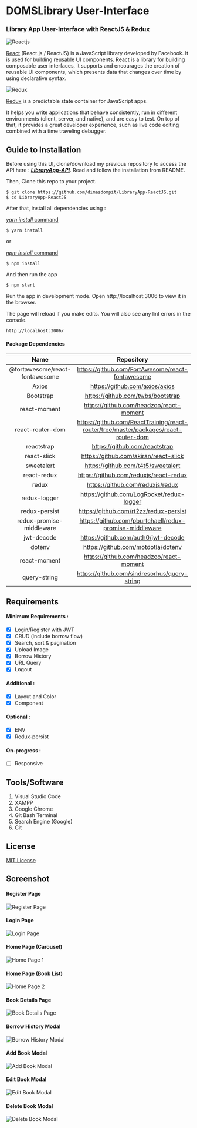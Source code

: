 # DOMSLibrary User-Interface

### Library App User-Interface with ReactJS & Redux

![Reactjs](https://i.imgur.com/1Nq19be.png)

[React](https://reactjs.org/) (React.js / ReactJS) is a JavaScript library developed by Facebook. It is used for building reusable UI components. React is a library for building composable user interfaces, it supports and encourages the creation of reusable UI components, which presents data that changes over time by using declarative syntax.

![Redux](https://i.imgur.com/bdZA5Ie.png)

[Redux](https://redux.js.org/) is a predictable state container for JavaScript apps.

It helps you write applications that behave consistently, run in different environments (client, server, and native), and are easy to test. On top of that, it provides a great developer experience, such as live code editing combined with a time traveling debugger.

## Guide to Installation

Before using this UI, clone/download my previous repository to access the API here : **_[LibraryApp-API](https://github.com/dimasdompit/LibraryApp-API)_**.
Read and follow the installation from README.

Then, Clone this repo to your project.

```
$ git clone https://github.com/dimasdompit/LibraryApp-ReactJS.git
$ cd LibraryApp-ReactJS
```

After that, install all dependencies using :

[_yarn install_ command](https://classic.yarnpkg.com/en/docs/install/#windows-stable)

```
$ yarn install
```

or

[_npm install_ command](<https://docs.npmjs.com/cli/install#:~:text=npm%20install%20(in%20package%20directory,directory)%20as%20a%20global%20package.>)

```
$ npm install
```

And then run the app

```
$ npm start
```

Run the app in development mode.
Open http://localhost:3006 to view it in the browser.

The page will reload if you make edits.
You will also see any lint errors in the console.

```
http://localhost:3006/
```

#### Package Dependencies

|              Name              |                                     Repository                                      |
| :----------------------------: | :---------------------------------------------------------------------------------: |
| @fortawesome/react-fontawesome |                  https://github.com/FortAwesome/react-fontawesome                   |
|             Axios              |                           https://github.com/axios/axios                            |
|           Bootstrap            |                          https://github.com/twbs/bootstrap                          |
|          react-moment          |                       https://github.com/headzoo/react-moment                       |
|        react-router-dom        | https://github.com/ReactTraining/react-router/tree/master/packages/react-router-dom |
|           reactstrap           |                            https://github.com/reactstrap                            |
|          react-slick           |                        https://github.com/akiran/react-slick                        |
|           sweetalert           |                         https://github.com/t4t5/sweetalert                          |
|          react-redux           |                       https://github.com/reduxjs/react-redux                        |
|             redux              |                          https://github.com/reduxjs/redux                           |
|          redux-logger          |                      https://github.com/LogRocket/redux-logger                      |
|         redux-persist          |                       https://github.com/rt2zz/redux-persist                        |
|    redux-promise-middleware    |               https://github.com/pburtchaell/redux-promise-middleware               |
|           jwt-decode           |                         https://github.com/auth0/jwt-decode                         |
|             dotenv             |                         https://github.com/motdotla/dotenv                          |
|          react-moment          |                       https://github.com/headzoo/react-moment                       |
|          query-string          |                    https://github.com/sindresorhus/query-string                     |

## Requirements

#### Minimum Requirements :

- [x] Login/Register with JWT
- [x] CRUD (include borrow flow)
- [x] Search, sort & pagination
- [x] Upload Image
- [x] Borrow History
- [x] URL Query
- [x] Logout

#### Additional :

- [x] Layout and Color
- [x] Component

#### Optional :

- [x] ENV
- [x] Redux-persist

#### On-progress :

- [ ] Responsive

## Tools/Software

1. Visual Studio Code
2. XAMPP
3. Google Chrome
4. Git Bash Terminal
5. Search Engine (Google)
6. Git

## License

[MIT License](https://github.com/dimasdompit/LibraryApp-ReactJS/blob/master/LICENSE)

## Screenshot

#### Register Page

![Register Page](https://github.com/dimasdompit/LibraryApp-ReactJS/blob/master/screenshot/register-page.png)

#### Login Page

![Login Page](https://github.com/dimasdompit/LibraryApp-ReactJS/blob/master/screenshot/login-page.png)

#### Home Page (Carousel)

![Home Page 1](https://github.com/dimasdompit/LibraryApp-ReactJS/blob/master/screenshot/home-page-1.png)

#### Home Page (Book List)

![Home Page 2](https://github.com/dimasdompit/LibraryApp-ReactJS/blob/master/screenshot/home-page-2.png)

#### Book Details Page

![Book Details Page](https://github.com/dimasdompit/LibraryApp-ReactJS/blob/master/screenshot/detail-page.png)

#### Borrow History Modal

![Borrow History Modal](https://github.com/dimasdompit/LibraryApp-ReactJS/blob/master/screenshot/modal-return.png)

#### Add Book Modal

![Add Book Modal](https://github.com/dimasdompit/LibraryApp-ReactJS/blob/master/screenshot/modal-add.png)

#### Edit Book Modal

![Edit Book Modal](https://github.com/dimasdompit/LibraryApp-ReactJS/blob/master/screenshot/modal-edit.png)

#### Delete Book Modal

![Delete Book Modal](https://github.com/dimasdompit/LibraryApp-ReactJS/blob/master/screenshot/modal-delete.png)
